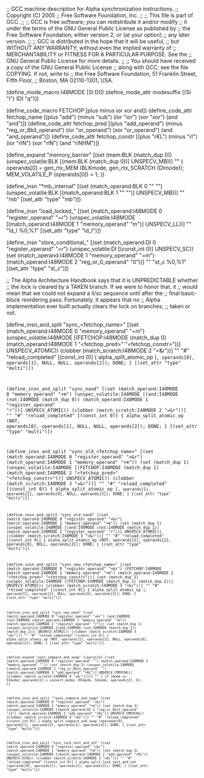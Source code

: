 ;; GCC machine description for Alpha synchronization instructions.
;; Copyright (C) 2005
;; Free Software Foundation, Inc.
;;
;; This file is part of GCC.
;;
;; GCC is free software; you can redistribute it and/or modify
;; it under the terms of the GNU General Public License as published by
;; the Free Software Foundation; either version 2, or (at your option)
;; any later version.
;;
;; GCC is distributed in the hope that it will be useful,
;; but WITHOUT ANY WARRANTY; without even the implied warranty of
;; MERCHANTABILITY or FITNESS FOR A PARTICULAR PURPOSE.  See the
;; GNU General Public License for more details.
;;
;; You should have received a copy of the GNU General Public License
;; along with GCC; see the file COPYING.  If not, write to
;; the Free Software Foundation, 51 Franklin Street, Fifth Floor,
;; Boston, MA 02110-1301, USA.

(define_mode_macro I48MODE [SI DI])
(define_mode_attr modesuffix [(SI "l") (DI "q")])

(define_code_macro FETCHOP [plus minus ior xor and])
(define_code_attr fetchop_name
  [(plus "add") (minus "sub") (ior "ior") (xor "xor") (and "and")])
(define_code_attr fetchop_pred
  [(plus "add_operand") (minus "reg_or_8bit_operand")
   (ior "or_operand") (xor "or_operand") (and "and_operand")])
(define_code_attr fetchop_constr
  [(plus "rKL") (minus "rI") (ior "rIN") (xor "rIN") (and "riNHM")])


(define_expand "memory_barrier"
  [(set (mem:BLK (match_dup 0))
	(unspec_volatile:BLK [(mem:BLK (match_dup 0))] UNSPECV_MB))]
  ""
{
  operands[0] = gen_rtx_MEM (BLKmode, gen_rtx_SCRATCH (DImode));
  MEM_VOLATILE_P (operands[0]) = 1;
})

(define_insn "*mb_internal"
  [(set (match_operand:BLK 0 "" "")
	(unspec_volatile:BLK [(match_operand:BLK 1 "" "")] UNSPECV_MB))]
  ""
  "mb"
  [(set_attr "type" "mb")])

(define_insn "load_locked_<mode>"
  [(set (match_operand:I48MODE 0 "register_operand" "=r")
	(unspec_volatile:I48MODE
	  [(match_operand:I48MODE 1 "memory_operand" "m")]
	  UNSPECV_LL))]
  ""
  "ld<modesuffix>_l %0,%1"
  [(set_attr "type" "ld_l")])

(define_insn "store_conditional_<mode>"
  [(set (match_operand:DI 0 "register_operand" "=r")
        (unspec_volatile:DI [(const_int 0)] UNSPECV_SC))
   (set (match_operand:I48MODE 1 "memory_operand" "=m")
	(match_operand:I48MODE 2 "reg_or_0_operand" "0"))]
  ""
  "st<modesuffix>_c %0,%1"
  [(set_attr "type" "st_c")])

;; The Alpha Architecture Handbook says that it is UNPREDICTABLE whether
;; the lock is cleared by a TAKEN branch.  If we were to honor that, it
;; would mean that we could not expand a ll/sc sequence until after the
;; final basic-block reordering pass.  Fortunately, it appears that no
;; Alpha implementation ever built actually clears the lock on branches,
;; taken or not.

(define_insn_and_split "sync_<fetchop_name><mode>"
  [(set (match_operand:I48MODE 0 "memory_operand" "+m")
	(unspec_volatile:I48MODE
	  [(FETCHOP:I48MODE (match_dup 0)
	     (match_operand:I48MODE 1 "<fetchop_pred>" "<fetchop_constr>"))]
	  UNSPECV_ATOMIC))
   (clobber (match_scratch:I48MODE 2 "=&r"))]
  ""
  "#"
  "reload_completed"
  [(const_int 0)]
{
  alpha_split_atomic_op (<CODE>, operands[0], operands[1],
			 NULL, NULL, operands[2]);
  DONE;
}
  [(set_attr "type" "multi")])

(define_insn_and_split "sync_nand<mode>"
  [(set (match_operand:I48MODE 0 "memory_operand" "+m")
	(unspec_volatile:I48MODE
	  [(and:I48MODE (not:I48MODE (match_dup 0))
	     (match_operand:I48MODE 1 "register_operand" "r"))]
	  UNSPECV_ATOMIC))
   (clobber (match_scratch:I48MODE 2 "=&r"))]
  ""
  "#"
  "reload_completed"
  [(const_int 0)]
{
  alpha_split_atomic_op (NOT, operands[0], operands[1],
			 NULL, NULL, operands[2]);
  DONE;
}
  [(set_attr "type" "multi")])

(define_insn_and_split "sync_old_<fetchop_name><mode>"
  [(set (match_operand:I48MODE 0 "register_operand" "=&r")
	(match_operand:I48MODE 1 "memory_operand" "+m"))
   (set (match_dup 1)
	(unspec_volatile:I48MODE
	  [(FETCHOP:I48MODE (match_dup 1)
	     (match_operand:I48MODE 2 "<fetchop_pred>" "<fetchop_constr>"))]
	  UNSPECV_ATOMIC))
   (clobber (match_scratch:I48MODE 3 "=&r"))]
  ""
  "#"
  "reload_completed"
  [(const_int 0)]
{
  alpha_split_atomic_op (<CODE>, operands[1], operands[2],
			 operands[0], NULL, operands[3]);
  DONE;
}
  [(set_attr "type" "multi")])

(define_insn_and_split "sync_old_nand<mode>"
  [(set (match_operand:I48MODE 0 "register_operand" "=&r")
	(match_operand:I48MODE 1 "memory_operand" "+m"))
   (set (match_dup 1)
	(unspec_volatile:I48MODE
	  [(and:I48MODE (not:I48MODE (match_dup 1))
	     (match_operand:I48MODE 2 "register_operand" "r"))]
	  UNSPECV_ATOMIC))
   (clobber (match_scratch:I48MODE 3 "=&r"))]
  ""
  "#"
  "reload_completed"
  [(const_int 0)]
{
  alpha_split_atomic_op (NOT, operands[1], operands[2],
			 operands[0], NULL, operands[3]);
  DONE;
}
  [(set_attr "type" "multi")])

(define_insn_and_split "sync_new_<fetchop_name><mode>"
  [(set (match_operand:I48MODE 0 "register_operand" "=&r")
	(FETCHOP:I48MODE 
	  (match_operand:I48MODE 1 "memory_operand" "+m")
	  (match_operand:I48MODE 2 "<fetchop_pred>" "<fetchop_constr>")))
   (set (match_dup 1)
	(unspec_volatile:I48MODE
	  [(FETCHOP:I48MODE (match_dup 1) (match_dup 2))]
	  UNSPECV_ATOMIC))
   (clobber (match_scratch:I48MODE 3 "=&r"))]
  ""
  "#"
  "reload_completed"
  [(const_int 0)]
{
  alpha_split_atomic_op (<CODE>, operands[1], operands[2],
			 NULL, operands[0], operands[3]);
  DONE;
}
  [(set_attr "type" "multi")])

(define_insn_and_split "sync_new_nand<mode>"
  [(set (match_operand:I48MODE 0 "register_operand" "=&r")
	(and:I48MODE 
	  (not:I48MODE (match_operand:I48MODE 1 "memory_operand" "+m"))
	  (match_operand:I48MODE 2 "register_operand" "r")))
   (set (match_dup 1)
	(unspec_volatile:I48MODE
	  [(and:I48MODE (not:I48MODE (match_dup 1)) (match_dup 2))]
	  UNSPECV_ATOMIC))
   (clobber (match_scratch:I48MODE 3 "=&r"))]
  ""
  "#"
  "reload_completed"
  [(const_int 0)]
{
  alpha_split_atomic_op (NOT, operands[1], operands[2],
			 NULL, operands[0], operands[3]);
  DONE;
}
  [(set_attr "type" "multi")])

(define_expand "sync_compare_and_swap<mode>"
  [(parallel
     [(set (match_operand:I48MODE 0 "register_operand" "")
	   (match_operand:I48MODE 1 "memory_operand" ""))
      (set (match_dup 1)
	   (unspec_volatile:I48MODE
	     [(match_operand:I48MODE 2 "reg_or_8bit_operand" "")
	      (match_operand:I48MODE 3 "add_operand" "rKL")]
	     UNSPECV_CMPXCHG))
      (clobber (match_scratch:I48MODE 4 "=&r"))])]
  ""
{
  if (<MODE>mode == SImode)
    operands[2] = convert_modes (DImode, SImode, operands[2], 0);
})

(define_insn_and_split "*sync_compare_and_swap<mode>"
  [(set (match_operand:I48MODE 0 "register_operand" "=&r")
	(match_operand:I48MODE 1 "memory_operand" "+m"))
   (set (match_dup 1)
	(unspec_volatile:I48MODE
	  [(match_operand:DI 2 "reg_or_8bit_operand" "rI")
	   (match_operand:I48MODE 3 "add_operand" "rKL")]
	  UNSPECV_CMPXCHG))
   (clobber (match_scratch:I48MODE 4 "=&r"))]
  ""
  "#"
  "reload_completed"
  [(const_int 0)]
{
  alpha_split_compare_and_swap (operands[0], operands[1], operands[2],
				operands[3], operands[4]);
  DONE;
}
  [(set_attr "type" "multi")])

(define_insn_and_split "sync_lock_test_and_set<mode>"
  [(set (match_operand:I48MODE 0 "register_operand" "=&r")
	(match_operand:I48MODE 1 "memory_operand" "+m"))
   (set (match_dup 1)
	(unspec_volatile:I48MODE
	  [(match_operand:I48MODE 2 "add_operand" "rKL")]
	  UNSPECV_XCHG))
   (clobber (match_scratch:I48MODE 3 "=&r"))]
  ""
  "#"
  "reload_completed"
  [(const_int 0)]
{
  alpha_split_lock_test_and_set (operands[0], operands[1],
				 operands[2], operands[3]);
  DONE;
}
  [(set_attr "type" "multi")])
